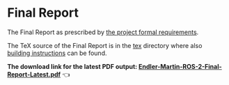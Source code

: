 # Final Report

The Final Report as prescribed
by [the project formal requirements](https://cw.fel.cvut.cz/wiki/courses/b4bproj6/start).

The TeX source of the Final Report is in the [tex](./tex) directory where
also [building instructions](./tex/README.md) can be found.

**The download link for the latest PDF output:
[Endler-Martin-ROS-2-Final-Report-Latest.pdf](https://github.com/pokusew/fel-project/raw/main/final-report/Endler-Martin-ROS-2-Final-Report-Latest.pdf)** 👈
